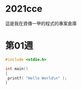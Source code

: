 # 2021cce
這是我在資傳一甲的程式的專案倉庫

# 第01週
```C
#include <stdio.h>

int main()
{
 printf( "Hello World\n" );
}
```

